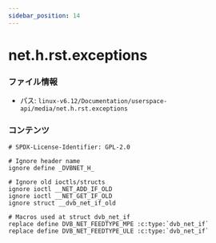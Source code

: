 ```yaml
---
sidebar_position: 14
---
```

# net.h.rst.exceptions

### ファイル情報

- パス: `linux-v6.12/Documentation/userspace-api/media/net.h.rst.exceptions`

### コンテンツ

```exceptions
# SPDX-License-Identifier: GPL-2.0

# Ignore header name
ignore define _DVBNET_H_

# Ignore old ioctls/structs
ignore ioctl __NET_ADD_IF_OLD
ignore ioctl __NET_GET_IF_OLD
ignore struct __dvb_net_if_old

# Macros used at struct dvb_net_if
replace define DVB_NET_FEEDTYPE_MPE :c:type:`dvb_net_if`
replace define DVB_NET_FEEDTYPE_ULE :c:type:`dvb_net_if`

```
